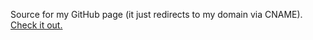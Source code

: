 Source for my GitHub page (it just redirects to my domain via CNAME).
[Check it out.](http://thejnich.github.io/)
